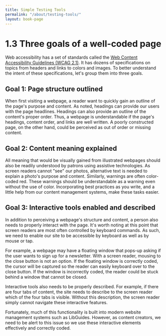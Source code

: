 ```yaml
---
title: Simple Testing Tools
permalink: "/about/testing-tools/"
layout: book-page
---
```


# 1.3 Three goals of a well-coded page

Web accessibility has a set of standards called the [Web Content Accessibility Guidelines \(WCAG 2.1\)](https://www.w3.org/TR/WCAG21/). It has dozens of specifications on topics from headers and links to colors and images. To better understand the intent of these specifications, let's group them into three goals.

## Goal 1: Page structure outlined

When first visiting a webpage, a reader want to quickly gain an outline of the page's purpose and content. As noted, headings can provide our users with the page headlines. Headings can also provide an outline of the content's proper order. Thus, a webpage is understandable if the page's headings, content order, and links are well written. A poorly constructed page, on the other hand, could be perceived as out of order or missing content.

## Goal 2: Content meaning explained

All meaning that would be visually gained from illustrated webpages should also be readily understood by patrons using assistive technologies. As screen readers cannot "see" our photos, alternative text is needed to explain a photo's purpose and content. Similarly, warnings are often color-coded red. These warnings should be understandable as a warning even without the use of color. Incorporating best practices as you write, and a little help from our content management systems, make these tasks easier.

## Goal 3: Interactive tools enabled and described

In addition to perceiving a webpage's structure and content, a person also needs to properly interact with the page. It's worth noting at this point that screen readers are most often controlled by keyboard commands. As such, we need to enable our site to be accessible by keyboard as well as by mouse or tap.

For example, a webpage may have a floating window that pops-up asking if the user wants to sign up for a newsletter. With a screen reader, mousing to the close button is not an option. If the floating window is correctly coded, the cursor will be captured so the reader can easily keyboard over to the close button. If the window is incorrectly coded, the reader could be stuck behind a window that cannot be closed.

Interactive tools also needs to be properly described. For example, if there are four tabs of content, the site needs to describe to the screen reader which of the four tabs is visible. Without this description, the screen reader simply cannot navigate these interactive features.

Fortunately, much of this functionality is built into modern website management systems such as LibGuides. However, as content creators, we need to be alert to this issue so we  use these interactive elements effectively and correctly coded.
